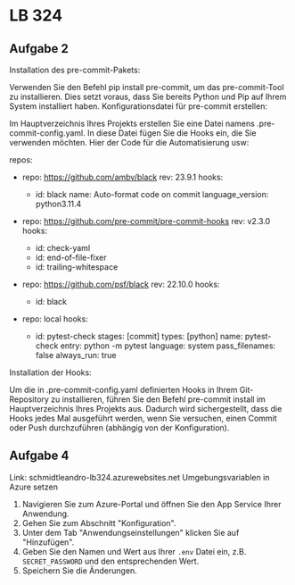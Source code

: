 # LB 324

## Aufgabe 2
Installation des pre-commit-Pakets:

Verwenden Sie den Befehl pip install pre-commit, um das pre-commit-Tool zu installieren. Dies setzt voraus, dass Sie bereits Python und Pip auf Ihrem System installiert haben.
Konfigurationsdatei für pre-commit erstellen:

Im Hauptverzeichnis Ihres Projekts erstellen Sie eine Datei namens .pre-commit-config.yaml. In diese Datei fügen Sie die Hooks ein, die Sie verwenden möchten. Hier der Code für die Automatisierung usw:


repos:
  - repo: https://github.com/ambv/black
    rev: 23.9.1
    hooks:
      - id: black
        name: Auto-format code on commit
        language_version: python3.11.4

  - repo: https://github.com/pre-commit/pre-commit-hooks
    rev: v2.3.0
    hooks:
      - id: check-yaml
      - id: end-of-file-fixer
      - id: trailing-whitespace

  - repo: https://github.com/psf/black
    rev: 22.10.0
    hooks:
      - id: black

  - repo: local
    hooks:
      - id: pytest-check
        stages: [commit]
        types: [python]
        name: pytest-check
        entry: python -m pytest
        language: system
        pass_filenames: false
        always_run: true


Installation der Hooks:

Um die in .pre-commit-config.yaml definierten Hooks in Ihrem Git-Repository zu installieren, führen Sie den Befehl pre-commit install im Hauptverzeichnis Ihres Projekts aus. Dadurch wird sichergestellt, dass die Hooks jedes Mal ausgeführt werden, wenn Sie versuchen, einen Commit oder Push durchzuführen (abhängig von der Konfiguration).

## Aufgabe 4

Link: schmidtleandro-lb324.azurewebsites.net
Umgebungsvariablen in Azure setzen

1. Navigieren Sie zum Azure-Portal und öffnen Sie den App Service Ihrer Anwendung.
2. Gehen Sie zum Abschnitt "Konfiguration".
3. Unter dem Tab "Anwendungseinstellungen" klicken Sie auf "Hinzufügen".
4. Geben Sie den Namen und Wert aus Ihrer `.env` Datei ein, z.B. `SECRET_PASSWORD` und den entsprechenden Wert.
5. Speichern Sie die Änderungen.
